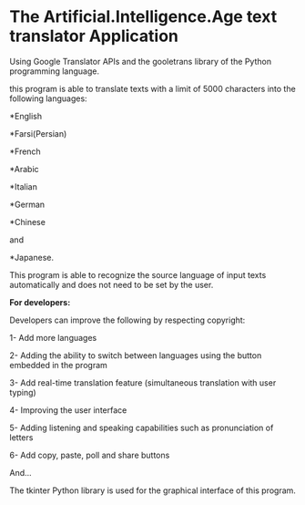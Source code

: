 # The Artificial.Intelligence.Age text translator Application
Using Google Translator APIs and the gooletrans library of the Python programming language. 

this program is able to translate texts with a limit of 5000 characters into the following languages:

 *English
 
 *Farsi(Persian)
 
 *French
 
 *Arabic
 
 *Italian
 
 *German
 
 *Chinese 
 
 and 
 
 *Japanese.
 
This program is able to recognize the source language of input texts automatically and does not need to be set by the user.

**For developers:**

Developers can improve the following by respecting copyright:

 1- Add more languages
 
 2- Adding the ability to switch between languages using the button embedded in the program
 
 3- Add real-time translation feature (simultaneous translation with user typing)
 
 4- Improving the user interface
 
 5- Adding listening and speaking capabilities such as pronunciation of letters
 
 6- Add copy, paste, poll and share buttons
 
And...

The tkinter Python library is used for the graphical interface of this program.
